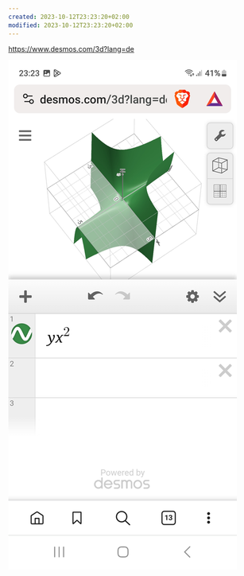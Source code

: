 ```yaml
---
created: 2023-10-12T23:23:20+02:00
modified: 2023-10-12T23:23:20+02:00
---
```


https://www.desmos.com/3d?lang=de

![Image](./ee3cf28739f4a47f6d3cf2c102e9ccc0.jpg)
